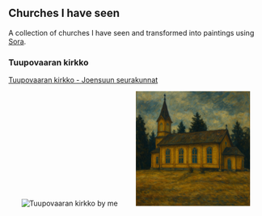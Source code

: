 ## Churches I have seen

A collection of churches I have seen and transformed into paintings using [Sora](https://sora.com/).

### Tuupovaaran kirkko 

[Tuupovaaran kirkko - Joensuun seurakunnat](https://www.joensuunseurakunnat.fi/kirkot-ja-tilat/kirkot/tuupovaaran-kirkko)

<p align="center">
  <img alt="Tuupovaaran kirkko by me" src="./assets/IMG_0290.png" width="45%">
&nbsp; &nbsp; &nbsp; &nbsp;
  <img alt="Tuupovaaran kirkko by Sora" src="./assets/IMG_0291.PNG" width="45%">
</p>
